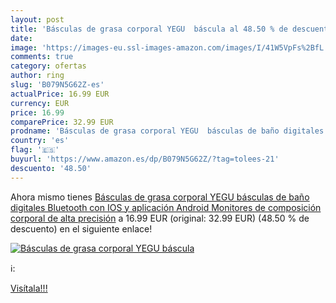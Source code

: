 ```yaml
---
layout: post
title: 'Básculas de grasa corporal YEGU  báscula al 48.50 % de descuento'
date: 
image: 'https://images-eu.ssl-images-amazon.com/images/I/41W5VpFs%2BfL._SL200_.jpg'
comments: true
category: ofertas
author: ring
slug: 'B079N5G62Z-es'
actualPrice: 16.99 EUR
currency: EUR
price: 16.99
comparePrice: 32.99 EUR
prodname: 'Básculas de grasa corporal YEGU  básculas de baño digitales Bluetooth con IOS y aplicación Android Monitores de composición corporal de alta precisión'
country: 'es'
flag: '🇪🇸'
buyurl: 'https://www.amazon.es/dp/B079N5G62Z/?tag=tolees-21'
descuento: '48.50'
---
```


Ahora mismo tienes [Básculas de grasa corporal YEGU  básculas de baño digitales Bluetooth con IOS y aplicación Android Monitores de composición corporal de alta precisión](https://www.amazon.es/dp/B079N5G62Z/?tag=tolees-21) a 16.99 EUR (original: 32.99 EUR) (48.50 %  de descuento) en el siguiente enlace!

[![Básculas de grasa corporal YEGU  báscula](https://images-eu.ssl-images-amazon.com/images/I/41W5VpFs%2BfL._SL200_.jpg)](https://www.amazon.es/dp/B079N5G62Z/?tag=tolees-21)

ℹ️:


[Visítala!!!](https://www.amazon.es/dp/B079N5G62Z/?tag=tolees-21)
